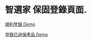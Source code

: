 # 智選家 保固登錄頁面. 
  
    
    
[順利登錄 Demo](https://coolbahuang.github.io/warranty/)
 
[登錄已過保產品 Demo](https://coolbahuang.github.io/warranty/error.html)
